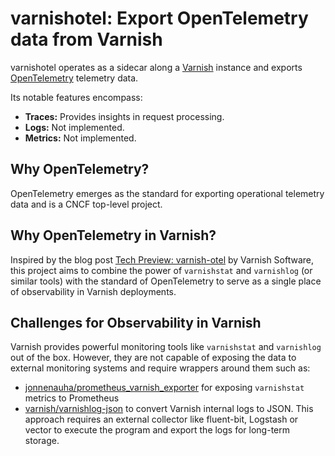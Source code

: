 # varnishotel: Export OpenTelemetry data from Varnish

varnishotel operates as a sidecar along a [Varnish](https://varnish-cache.org) instance
and exports [OpenTelemetry](https://opentelemetry.io/) telemetry data.

Its notable features encompass:

- **Traces:** Provides insights in request processing.
- **Logs:** Not implemented.
- **Metrics:** Not implemented.

## Why OpenTelemetry?

OpenTelemetry emerges as the standard for exporting operational telemetry data
and is a CNCF top-level project. 

## Why OpenTelemetry in Varnish?

Inspired by the blog post [Tech Preview: varnish-otel](https://info.varnish-software.com/blog/tech-preview-varnish-otel)
by Varnish Software, this project aims to combine the power of `varnishstat` and `varnishlog` (or similar tools)
with the standard of OpenTelemetry to serve as a single place of observability in Varnish deployments.

## Challenges for Observability in Varnish

Varnish provides powerful monitoring tools like `varnishstat` and `varnishlog` out of the
box. However, they are not capable of exposing the data to external monitoring systems and 
require wrappers around them such as:

- [jonnenauha/prometheus_varnish_exporter](https://github.com/jonnenauha/prometheus_varnish_exporter) for exposing
  `varnishstat` metrics to Prometheus
- [varnish/varnishlog-json](https://github.com/varnish/varnishlog-json) to convert Varnish internal logs
  to JSON. This approach requires an external collector like fluent-bit, Logstash or vector to execute the program
  and export the logs for long-term storage. 



